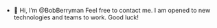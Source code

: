 - 👋 Hi, I’m @BobBerryman
Feel free to contact me. I am opened to new technologies and teams to work. Good luck!
